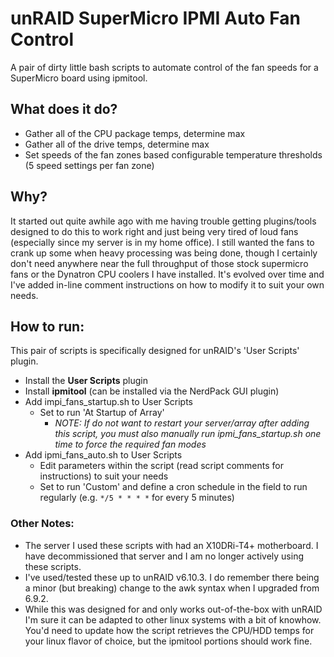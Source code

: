 # unRAID SuperMicro IPMI Auto Fan Control
A pair of dirty little bash scripts to automate control of the fan speeds for a SuperMicro board using ipmitool. 

## What does it do?
- Gather all of the CPU package temps, determine max
- Gather all of the drive temps, determine max
- Set speeds of the fan zones based configurable temperature thresholds (5 speed settings per fan zone)

## Why?
It started out quite awhile ago with me having trouble getting plugins/tools designed to do this to work right and just being very tired of loud fans (especially since my server is in my home office). I still wanted the fans to crank up some when heavy processing was being done, though I certainly don't need anywhere near the full throughput of those stock supermicro fans or the Dynatron CPU coolers I have installed. It's evolved over time and I've added in-line comment instructions on how to modify it to suit your own needs.

## How to run:
This pair of scripts is specifically designed for unRAID's 'User Scripts' plugin. 
- Install the **User Scripts** plugin
- Install **ipmitool** (can be installed via the NerdPack GUI plugin)
- Add impi_fans_startup.sh to User Scripts
  - Set to run 'At Startup of Array'
    - _NOTE: If do not want to restart your server/array after adding this script, you must also manually run ipmi_fans_startup.sh one time to force the required fan modes_
- Add ipmi_fans_auto.sh to User Scripts
  - Edit parameters within the script (read script comments for instructions) to suit your needs
  - Set to run 'Custom' and define a cron schedule in the field to run regularly (e.g. `*/5 * * * *` for every 5 minutes)

### Other Notes:
- The server I used these scripts with had an X10DRi-T4+ motherboard. I have decommissioned that server and I am no longer actively using these scripts.
- I've used/tested these up to unRAID v6.10.3. I do remember there being a minor (but breaking) change to the awk syntax when I upgraded from 6.9.2.
- While this was designed for and only works out-of-the-box with unRAID I'm sure it can be adapted to other linux systems with a bit of knowhow. You'd need to update how the script retrieves the CPU/HDD temps for your linux flavor of choice, but the ipmitool portions should work fine.
